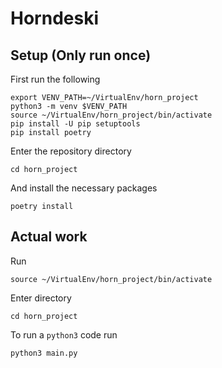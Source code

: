 # Horndeski

## Setup (Only run once)

First run the following

    export VENV_PATH=~/VirtualEnv/horn_project
    python3 -m venv $VENV_PATH
    source ~/VirtualEnv/horn_project/bin/activate
    pip install -U pip setuptools
    pip install poetry

Enter the repository directory

    cd horn_project

And install the necessary packages

    poetry install

## Actual work

Run

    source ~/VirtualEnv/horn_project/bin/activate

Enter directory 

    cd horn_project

To run a `python3` code run

    python3 main.py
